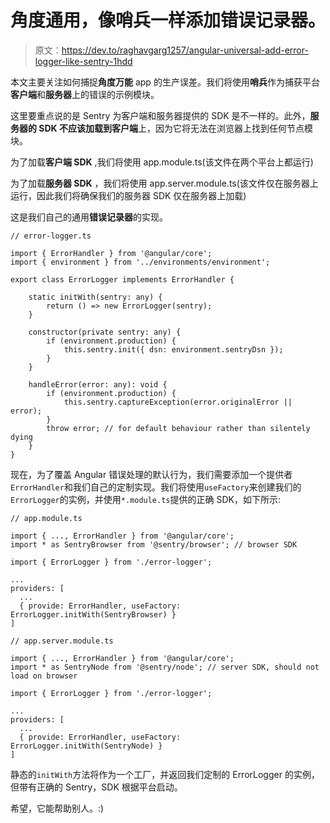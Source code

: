 # 角度通用，像哨兵一样添加错误记录器。

> 原文：<https://dev.to/raghavgarg1257/angular-universal-add-error-logger-like-sentry-1hdd>

本文主要关注如何捕捉**角度万能** app 的生产误差。我们将使用**哨兵**作为捕获平台**客户端**和**服务器**上的错误的示例模块。

这里要重点说的是 Sentry 为客户端和服务器提供的 SDK 是不一样的。此外，**服务器的 SDK 不应该加载到客户端**上，因为它将无法在浏览器上找到任何节点模块。

为了加载**客户端 SDK** ,我们将使用 app.module.ts(该文件在两个平台上都运行)

为了加载**服务器 SDK** ，我们将使用 app.server.module.ts(该文件仅在服务器上运行，因此我们将确保我们的服务器 SDK 仅在服务器上加载)

这是我们自己的通用**错误记录器**的实现。

```
// error-logger.ts

import { ErrorHandler } from '@angular/core';
import { environment } from '../environments/environment';

export class ErrorLogger implements ErrorHandler {

    static initWith(sentry: any) {
        return () => new ErrorLogger(sentry);
    }

    constructor(private sentry: any) {
        if (environment.production) {
            this.sentry.init({ dsn: environment.sentryDsn });
        }
    }

    handleError(error: any): void {
        if (environment.production) {
            this.sentry.captureException(error.originalError || error);
        }
        throw error; // for default behaviour rather than silentely dying
    }
} 
```

现在，为了覆盖 Angular 错误处理的默认行为，我们需要添加一个提供者`ErrorHandler`和我们自己的定制实现。我们将使用`useFactory`来创建我们的`ErrorLogger`的实例，并使用`*.module.ts`提供的正确 SDK，如下所示:

```
// app.module.ts

import { ..., ErrorHandler } from '@angular/core';
import * as SentryBrowser from '@sentry/browser'; // browser SDK

import { ErrorLogger } from './error-logger';

...
providers: [
  ...
  { provide: ErrorHandler, useFactory: ErrorLogger.initWith(SentryBrowser) }
] 
```

```
// app.server.module.ts

import { ..., ErrorHandler } from '@angular/core';
import * as SentryNode from '@sentry/node'; // server SDK, should not load on browser

import { ErrorLogger } from './error-logger';

...
providers: [
  ...
  { provide: ErrorHandler, useFactory: ErrorLogger.initWith(SentryNode) }
] 
```

静态的`initWith`方法将作为一个工厂，并返回我们定制的 ErrorLogger 的实例，但带有正确的 Sentry，SDK 根据平台启动。

希望，它能帮助别人。:)